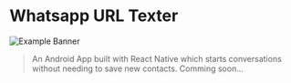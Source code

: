 # Whatsapp URL Texter

<img src="https://cdn3.notifyvisitors.com/blog/wp-content/uploads/2019/12/11071208/Banner-11.png" alt="Example Banner">

> An Android App built with React Native which starts conversations without needing to save new contacts. Comming soon...